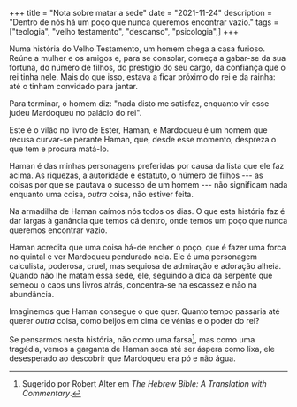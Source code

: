 +++
title = "Nota sobre matar a sede"
date = "2021-11-24"
description = "Dentro de nós há um poço que nunca queremos encontrar vazio."
tags = ["teologia", "velho testamento", "descanso", "psicologia",]
+++

Numa história do Velho Testamento, um homem chega a casa furioso. Reúne a mulher e os amigos e, para se consolar, começa a gabar-se da sua fortuna, do número de filhos, do prestígio do seu cargo, da confiança que o rei tinha nele. Mais do que isso, estava a ficar próximo do rei e da rainha: até o tinham convidado para jantar.

Para terminar, o homem diz: "nada disto me satisfaz, enquanto vir esse judeu Mardoqueu no palácio do rei".

Este é o vilão no livro de Ester, Haman, e Mardoqueu é um homem que recusa curvar-se perante Haman, que, desde esse momento, despreza o que tem e procura matá-lo.

Haman é das minhas personagens preferidas por causa da lista que ele faz acima. As riquezas, a autoridade e estatuto, o número de filhos --- as coisas por que se pautava o sucesso de um homem --- não significam nada enquanto uma coisa, *outra* coisa, não estiver feita.

Na armadilha de Haman caímos nós todos os dias. O que esta história faz é dar largas à ganância que temos cá dentro, onde temos um poço que nunca queremos encontrar vazio.

Haman acredita que uma coisa há-de encher o poço, que é fazer uma forca no quintal e ver Mardoqueu pendurado nela. Ele é uma personagem calculista, poderosa, cruel, mas sequiosa de admiração e adoração alheia. Quando não lhe matam essa sede, ele, seguindo a dica da serpente que semeou o caos uns livros atrás, concentra-se na escassez e não na abundância.

Imaginemos que Haman consegue o que quer. Quanto tempo passaria até querer *outra* coisa, como beijos em cima de vénias e o poder do rei?

Se pensarmos nesta história, não como uma farsa[^fn1], mas como uma tragédia, vemos a garganta de Haman seca até ser áspera como lixa, ele desesperado ao descobrir que Mardoqueu era pó e não água.

[^fn1]: Sugerido por Robert Alter em *The Hebrew Bible: A Translation with Commentary*.
